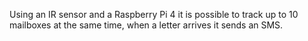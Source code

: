 Using an IR sensor and a Raspberry Pi 4 it is possible to track up to 10 mailboxes at the same time, when a letter arrives it sends an SMS.
